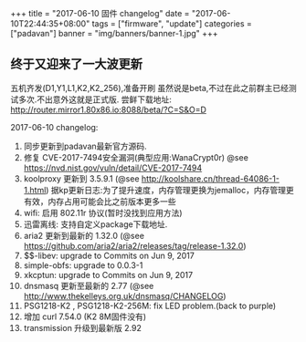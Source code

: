 +++
title = "2017-06-10 固件 changelog"
date = "2017-06-10T22:44:35+08:00"
tags = ["firmware", "update"]
categories = ["padavan"]
banner = "img/banners/banner-1.jpg"
+++

## 终于又迎来了一大波更新

五机齐发(D1,Y1,L1,K2,K2_256),准备开刷
虽然说是beta,不过在此之前群主已经测试多次.不出意外这就是正式版.
尝鲜下载地址:
http://router.mirror1.80x86.io:8088/beta/?C=S&O=D

2017-06-10 changelog:

1. 同步更新到padavan最新官方源码.
2. 修复 CVE-2017-7494安全漏洞(典型应用:WanaCrypt0r)
   @see https://nvd.nist.gov/vuln/detail/CVE-2017-7494
3. koolproxy 更新到 3.5.9.1 (@see http://koolshare.cn/thread-64086-1-1.html)
   据kp更新日志:为了提升速度，内存管理更换为jemalloc，内存管理更有效，内存占用可能会比之前版本更多一些
4. wifi: 启用 802.11r 协议(暂时没找到应用方法)
5. 迅雷离线: 支持自定义package下载地址.
6. aria2 更新到最新的 1.32.0 (@see https://github.com/aria2/aria2/releases/tag/release-1.32.0)
7. $$-libev: upgrade to Commits on Jun 9, 2017
8. simple-obfs: upgrade to 0.0.3-1
9. xkcptun: upgrade to Commits on Jun 9, 2017
10. dnsmasq 更新至最新的 2.77 (@see http://www.thekelleys.org.uk/dnsmasq/CHANGELOG)
11. PSG1218-K2 , PSG1218-K2-256M: fix LED problem.(back to purple)
12. 增加 curl 7.54.0 (K2 8M固件没有)
13. transmission 升级到最新版 2.92
